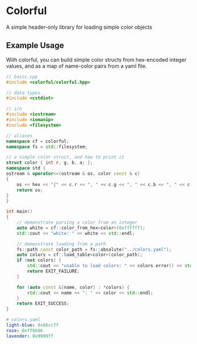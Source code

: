 # Colorful

A simple header-only library for loading simple color objects

## Example Usage

With colorful, you can build simple color structs from hex-encoded integer
values, and as a map of name-color pairs from a yaml file.

```cpp
// basic.cpp
#include <colorful/colorful.hpp>

// data types
#include <cstdint>

// i/o
#include <iostream>
#include <iomanip>
#include <filesystem>

// aliases
namespace cf = colorful;
namespace fs = std::filesystem;

// a simple color struct, and how to print it
struct color { int r, g, b, a; };
namespace std {
ostream & operator<<(ostream & os, color const & c)
{
    os << hex << "{" << c.r << ", " << c.g << ", " << c.b << ", " << c.a << "}";
    return os;
}
}

int main()
{
    // demonstrate parsing a color from an integer
    auto white = cf::color_from_hex<color>(0xffffff);
    std::cout << "white: " << white << std::endl;

    // demonstrate loading from a path
    fs::path const color_path = fs::absolute("../colors.yaml");
    auto colors = cf::load_table<color>(color_path);
    if (not colors) {
        std::cout << "unable to load colors: " << colors.error() << std::endl;
        return EXIT_FAILURE;
    }

    for (auto const &[name, color] : *colors) {
        std::cout << name << ": " << color << std::endl;
    }
    return EXIT_SUCCESS;
}
```

```yaml
# colors.yaml
light-blue: 0x66ccff
rose: 0xff6666
lavender: 0x9999ff
```
